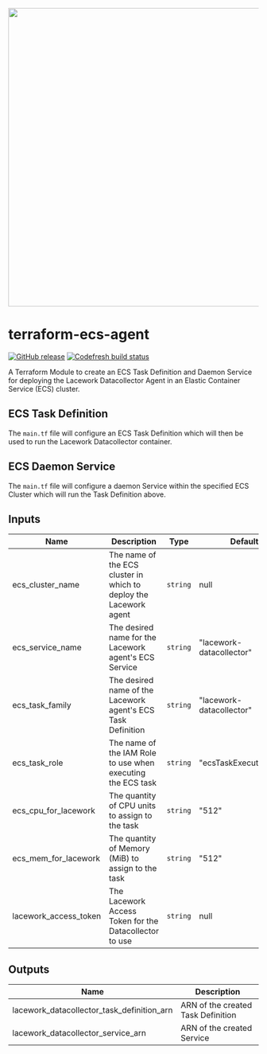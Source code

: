 <a href="https://lacework.com"><img src="https://techally-content.s3-us-west-1.amazonaws.com/public-content/lacework_logo_full.png" width="600"></a>

# terraform-ecs-agent

[![GitHub release](https://img.shields.io/github/release/lacework/terraform-<PROVIDER>-<NAME>.svg)](https://github.com/lacework/terraform-<PROVIDER>-<NAME>/releases/)
[![Codefresh build status]( https://g.codefresh.io/api/badges/pipeline/lacework/terraform-modules%2Ftest-compatibility?type=cf-1&key=eyJhbGciOiJIUzI1NiJ9.NWVmNTAxOGU4Y2FjOGQzYTkxYjg3ZDEx.RJ3DEzWmBXrJX7m38iExJ_ntGv4_Ip8VTa-an8gBwBo)]( https://g.codefresh.io/pipelines/edit/new/builds?id=607e25e6728f5a6fba30431b&pipeline=test-compatibility&projects=terraform-modules&projectId=607db54b728f5a5f8930405d)

A Terraform Module to create an ECS Task Definition and Daemon Service for deploying the Lacework Datacollector Agent in an Elastic Container Service (ECS) cluster.

## ECS Task Definition

The `main.tf` file will configure an ECS Task Definition which will then be used to run the Lacework Datacollector container.

## ECS Daemon Service

The `main.tf` file will configure a daemon Service within the specified ECS Cluster which will run the Task Definition above.

## Inputs

| Name                  | Description                                                       | Type     | Default                  |
| --------------------- | ----------------------------------------------------------------- | -------- | ------------------------ |
| ecs_cluster_name      | The name of the ECS cluster in which to deploy the Lacework agent | `string` | null                     |
| ecs_service_name      | The desired name for the Lacework agent's ECS Service             | `string` | "lacework-datacollector" |
| ecs_task_family       | The desired name of the Lacework agent's ECS Task Definition      | `string` | "lacework-datacollector" |
| ecs_task_role         | The name of the IAM Role to use when executing the ECS task       | `string` | "ecsTaskExecutionRole"   |
| ecs_cpu_for_lacework  | The quantity of CPU units to assign to the task                   | `string` | "512"                    |
| ecs_mem_for_lacework  | The quantity of Memory (MiB) to assign to the task                | `string` | "512"                    |
| lacework_access_token | The Lacework Access Token for the Datacollector to use            | `string` | null                     |

## Outputs

| Name                                       | Description                        |
| ------------------------------------------ | ---------------------------------- |
| lacework_datacollector_task_definition_arn | ARN of the created Task Definition |
| lacework_datacollector_service_arn         | ARN of the created Service         |
